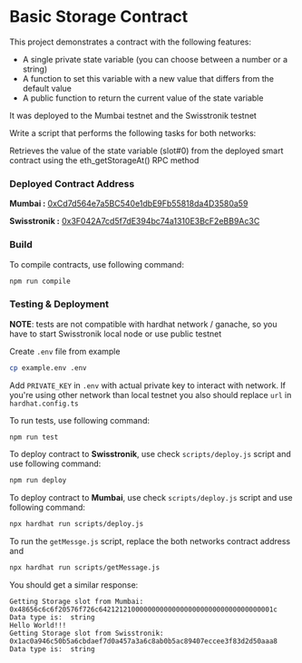 # Basic Storage Contract

This project demonstrates a contract with the following features:
- A single private state variable (you can choose between a number or a string)
- A function to set this variable with a new value that differs from the default value
- A public function to return the current value of the state variable

It was deployed to the Mumbai testnet and the Swisstronik testnet

Write a script that performs the following tasks for both networks:

Retrieves the value of the state variable (slot#0) from the deployed smart contract using the eth_getStorageAt() RPC method

### Deployed Contract Address
**Mumbai :** [0xCd7d564e7a5BC540e1dbE9Fb55818da4D3580a59](https://mumbai.polygonscan.com/address/0xcd7d564e7a5bc540e1dbe9fb55818da4d3580a59) 

**Swisstronik :** [0x3F042A7cd5f7dE394bc74a1310E3BcF2eBB9Ac3C](https://explorer-evm.testnet.swisstronik.com/address/0x3F042A7cd5f7dE394bc74a1310E3BcF2eBB9Ac3C) 


### Build

To compile contracts, use following command:
```sh 
npm run compile
```

### Testing & Deployment

<b>NOTE</b>: tests are not compatible with hardhat network / ganache, so you have to start Swisstronik local node or use public testnet

Create `.env` file from example
```sh
cp example.env .env
```
Add `PRIVATE_KEY` in `.env` with actual private key to interact with network. If you're using other network than local testnet you also should replace `url` in `hardhat.config.ts`

To run tests, use following command:

```sh
npm run test
```

To deploy contract to **Swisstronik**, use check `scripts/deploy.js` script and use following command:
```sh
npm run deploy
```

To deploy contract to **Mumbai**, use check `scripts/deploy.js` script and use following command:
```sh
npx hardhat run scripts/deploy.js
```


To run the `getMessge.js` script, replace the both networks contract address and
```sh
npx hardhat run scripts/getMessage.js
```
You should get a similar response:

```
Getting Storage slot from Mumbai:
0x48656c6c6f20576f726c6421212100000000000000000000000000000000001c
Data type is:  string
Hello World!!!
Getting Storage slot from Swisstronik:
0x1ac0a946c50b5a6cbdaef7d0a457a3a6c8ab0b5ac89407eccee3f83d2d50aaa8
Data type is:  string
```